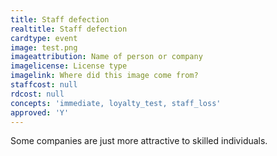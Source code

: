 ```yaml
---
title: Staff defection
realtitle: Staff defection
cardtype: event
image: test.png
imageattribution: Name of person or company
imagelicense: License type
imagelink: Where did this image come from?
staffcost: null
rdcost: null
concepts: 'immediate, loyalty_test, staff_loss'
approved: 'Y'
---
```


Some companies are just more attractive to skilled individuals.
